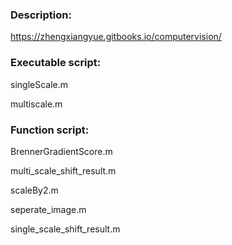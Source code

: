 ### Description:

 https://zhengxiangyue.gitbooks.io/computervision/

### Executable script: 

singleScale.m

multiscale.m

### Function script: 

BrennerGradientScore.m

multi_scale_shift_result.m

scaleBy2.m

seperate_image.m

single_scale_shift_result.m